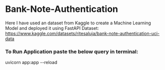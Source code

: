 # Bank-Note-Authentication
Here I have used an dataset from Kaggle to create a Machine Learning Model and deployed it using FastAPI
Dataset: https://www.kaggle.com/datasets/ritesaluja/bank-note-authentication-uci-data
### To Run Application paste the below query in terminal:
uvicorn app:app --reload
